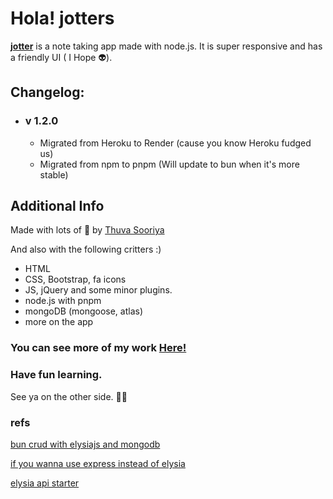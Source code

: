 # Hola! jotters

[**jotter**](https://jotter.tk) is a note taking app made with node.js. It is super responsive and has a friendly UI ( I Hope 👽).

## Changelog:

- ### v 1.2.0
  - Migrated from Heroku to Render (cause you know Heroku fudged us)
  - Migrated from npm to pnpm (Will update to bun when it's more stable)

## Additional Info

Made with lots of 🖤 by [Thuva Sooriya](https://thuvasooriya.tk)

And also with the following critters :)

- HTML
- CSS, Bootstrap, fa icons
- JS, jQuery and some minor plugins.
- node.js with pnpm
- mongoDB (mongoose, atlas)
- more on the app

### You can see more of my work [Here!](https://thuvasooriya.tk)

### Have fun learning.

See ya on the other side. ✌🏽

### refs

[bun crud with elysiajs and mongodb](https://mirzaleka.medium.com/bun-crud-api-with-elysia-js-mongodb-10e73d484723)

[if you wanna use express instead of elysia](https://blog.bitsrc.io/building-an-api-using-express-js-mongodb-bun-cbac231d1cd3)

[elysia api starter](https://github.com/ProMehedi/elysia-api-starter)

